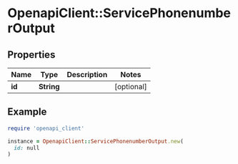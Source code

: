 # OpenapiClient::ServicePhonenumberOutput

## Properties

| Name | Type | Description | Notes |
| ---- | ---- | ----------- | ----- |
| **id** | **String** |  | [optional] |

## Example

```ruby
require 'openapi_client'

instance = OpenapiClient::ServicePhonenumberOutput.new(
  id: null
)
```

